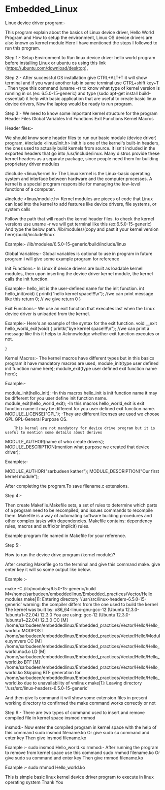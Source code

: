 # Embedded_Linux
Linux device driver program:-

This program explain about the basics of Linux device driver, Hello World Program and How to setup the environment, 
Linux OS device drivers are also known as kernel module 
Here I have mentioned the steps I followed to run this program.

Step 1:-
Setup Environment to Run linux device driver hello world program before
installing Linux or ubuntu os using this link (https://ubuntu.com/download/desktop),

Step 2:-
After successful OS installation give CTRL+ALT+T it will show terminal and if you want another tab in same terminal use CTRL+shift key+T . Then type this command (uname -r) to know what type of kernel version is running in os (ex: 6.5.0-15-generic) and type (sudo apt-get install build-essential) it help with basic application that are useful to create basic linux device drivers, Now the laptop would be ready to run program.

Step 3:-
We need to know some important kernel structure for the program 
Header Files 
Global Variables
Init Functions 
Exit Functions
Kernel Macros 

Header files:-

We should know some header files to run our basic module (device driver) program,
#include <linux/init.h>
  		init.h is one of the kernel's built-in headers, the ones used to actually build kernels from source. It isn't included in the exported headers that go into /usr/include/linux. Many distros provide these kernel headers as a separate package, since people need them for building proprietary driver modules

#include <linux/kernel.h>
	The Linux kernel is the Linux-basic operating system and interface between hardware and the computer processes. A kernel is a special program responsible for managing the low-level functions of a computer.

#include <linux/module.h>
	Kernel modules are pieces of code that Linux can load into the kernel to add features like device drivers, file systems, or system calls

Follow the path that will reach the kernel header files.
to check the kernel versions use uname -r we will get terminal like this (ex:6.5.0-15-generic) 
And type the below path.
/lib/modules/(copy and past it your kernel version here)/build/include/linux 

Example:-
/lib/modules/6.5.0-15-generic/build/include/linux 

Global Variables:-
	Global variables is optional to use in program in future program i will give some example program for reference 

Init Functions:-
	In Linux if device drivers are built as loadable kernel modules, then upon inserting the device driver kernel module, the kernel calls the init function.

Example:-
	hello_init is the user-defined name for the init function.
	int hello_init(void)
{
printk("hello kernel space!!!\n"); //we can print message like this
        			return 0; // we give return 0
}


Exit Functions:-
	We use an exit function that executes last when the Linux device driver is unloaded from the kernel. 

Example:-
Here's an example of the syntax for the exit function.
 void __exit hello_world_exit(void) 
{
	printk("bye kernel space!!!\n"); 
//we can print a message like this it helps to Acknowledge  whether exit function executes or not.

 }  





 Kernel Macros:-
		The kernel macros have different types but in this basics program it have mandatory macros are used,
module_init(type user defined init function name here);
module_exit(type user defined exit function name here);

Example:-

module_init(hello_init); 
 -In this macros hello_init is init function name it may be different for you user define init function name. 
module_exit(hello_world_exit);
-In this macros hello_world_exit is exit function name it may be different for you user defined exit function name. 
MODULE_LICENSE("GPL");
-They are different licenses are used we choose GPL
GPL-General Purpose OS.

		This kernel are not mandatory for device drive program but it is useful to mention some details about derives 
 MODULE_AUTHOR(name of who create drivers);
MODULE_DESCRIPTION(mention what purpose we created that device driver);

Examples:-

MODULE_AUTHOR("sarbudeen kather");
MODULE_DESCRIPTION("Our first kernel module");

After completing the program.To save filename.c extensions. 

Step 4:-

Then create Makefile.Makefile sets, a set of rules to determine which parts of a program need to be recompiled, and issues commands to recompile them. Makefile is a way of automating software building procedures and other complex tasks with dependencies. Makefile contains: dependency rules, macros and suffix(or implicit) rules.

Example program file named in Makefile for your reference.

Step 5:-

How to run the device drive program (kernel module)?

After creating Makefile go to the terminal and give this command make.
	give enter key it will so some output like below.
  
Example :-

make -C /lib/modules/6.5.0-15-generic/build M=/home/sarbudeen/embeddedlinux/Embedded_practices/Vector/Hello modules
make[1]: Entering directory '/usr/src/linux-headers-6.5.0-15-generic'
warning: the compiler differs from the one used to build the kernel
  The kernel was built by: x86_64-linux-gnu-gcc-12 (Ubuntu 12.3.0-1ubuntu1~22.04) 12.3.0
  You are using:           gcc-12 (Ubuntu 12.3.0-1ubuntu1~22.04) 12.3.0
  CC [M]  /home/sarbudeen/embeddedlinux/Embedded_practices/Vector/Hello/Hello_world.o
  MODPOST /home/sarbudeen/embeddedlinux/Embedded_practices/Vector/Hello/Module.symvers
  CC [M]  /home/sarbudeen/embeddedlinux/Embedded_practices/Vector/Hello/Hello_world.mod.o
  LD [M]  /home/sarbudeen/embeddedlinux/Embedded_practices/Vector/Hello/Hello_world.ko
  BTF [M] /home/sarbudeen/embeddedlinux/Embedded_practices/Vector/Hello/Hello_world.ko
Skipping BTF generation for /home/sarbudeen/embeddedlinux/Embedded_practices/Vector/Hello/Hello_world.ko due to unavailability of vmlinux
make[1]: Leaving directory '/usr/src/linux-headers-6.5.0-15-generic'

And then give ls command it will show some extension files in present working directory to confirmed the make command works correctly or not 

Step 6:-
There are two types of command used to insert and remove compiled file in kernel space
 insmod 
 rmmod  

insmod:-
Now enter the compiled program in kernel space with the help of this command 
sudo insmod filename.ko
      Or
give sudo su command and enter key
Then give insmod filename.ko 

Example :-
sudo insmod Hello_world.ko
rmmod:-
After running the program to remove from kernel space use this command 
sudo rmmod filename.ko
      Or
give sudo su command and enter key
Then give rmmod filename.ko 

Example :-
sudo rmmod Hello_world.ko

This is simple basic linux kernel device driver program to execute in linux operating system 
Thank You
